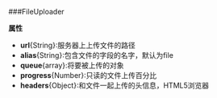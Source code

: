 ###FileUploader

**属性**  


- **url**{String}:服务器上上传文件的路径 
- **alias**{String}:包含文件的字段的名字，默认为file  
- **queue**{array}:将要被上传的对象 
- **progress**{Number}:只读的文件上传百分比  
- **headers**{Object}:和文件一起上传的头信息，HTML5浏览器